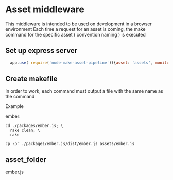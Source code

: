 
# Asset middleware

This middleware is intended to be used on development in a browser environment
Each time a request for an asset is coming, the make command for the specific asset ( convention naming ) is executed

## Set up express server 

```js
  app.use( require('node-make-asset-pipeline')({asset: 'assets', monitors: [ { name: 'ember', watch: 'packages/ember.js/packages' } ]}) );
```

## Create makefile 

In order to work, each command must output a file with the same name as the command

Example


  ember:

    cd ./packages/ember.js; \
      rake clean; \
      rake 

    cp -pr ./packages/ember.js/dist/ember.js assets/ember.js


## asset_folder
  ember.js  
